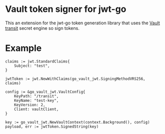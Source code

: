 # Vault token signer for jwt-go

This an extension for the jwt-go token generation library that uses the [Vault transit](https://www.vaultproject.io/docs/secrets/transit) secret engine so sign tokens.

# Example

```
claims := jwt.StandardClaims{
    Subject: "test",
}

jwtToken := jwt.NewWithClaims(go_vault_jwt.SigningMethodVRS256, claims)

config := &go_vault_jwt.VaultConfig{
    KeyPath: "/transit",
    KeyName: "test-key",
    KeyVersion: 2,
    Client: vaultClient,
}

key := go_vault_jwt.NewVaultContext(context.Background(), config)
payload, err := jwtToken.SignedString(key)
``` 
